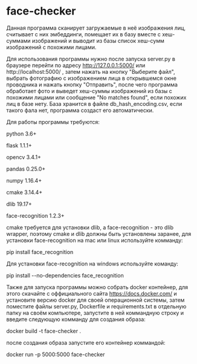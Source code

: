 # face-checker
Данная программа сканирует загружаемые в неё изображения лиц, считывает с них эмбеддинги, помещает их в базу вместе с хеш-суммами изображений и выводит из базы список хеш-сумм изображений с похожими лицами.

Для использования программы нужно после запуска server.py в браузере перейти по адресу http://127.0.0.1:5000/ или http://localhost:5000/ , затем нажать на кнопку "Выберите файл", выбрать фотографию с изображением лица в открывшемся окне проводника и нажать кнопку "Отправить", после чего программа обработает фото и выведет хеш-суммы изображений из базы с похожими лицами или сообщение "No matches found", если похожих лиц в базе нету. База хранится в файле db_hash_encoding.csv, если такого фала нет, программа создаст его автоматически.

Для работы программы требуются:

python 3.6+

flask 1.1.1+

opencv 3.4.1+

pandas 0.25.0+

numpy 1.16.4+

cmake 3.14.4+

dlib 19.17+

face-recognition 1.2.3+

cmake требуется для установки dlib, а face-recognition - это dlib wrapper, поэтому cmake и dlib должны быть установлены заранее, для установки face-recognition на mac или linux используйте комманду:

pip install face_recognition

Для установки face-recognition на windows используйте команду:

pip install --no-dependencies face_recognition

Также для запуска программы можно собрать docker контейнер, для этого скачайте с оффициального сайта https://docs.docker.com/ и установите версию docker для своей операционной системы, затем поместите файлы server.py, Dockerfile и requirements.txt в отдельную папку на своём компьютере, запустите в ней коммандную строку и введите следующую комманду для создания образа:

docker build -t face-checker .

после создания образа запустите его контейнер коммандой:

docker run -p 5000:5000 face-checker
